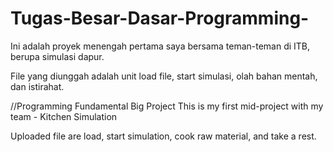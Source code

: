 # Tugas-Besar-Dasar-Programming-
Ini adalah proyek menengah pertama saya bersama teman-teman di ITB, berupa simulasi dapur.

File yang diunggah adalah unit load file, start simulasi, olah bahan mentah, dan istirahat.


//Programming Fundamental Big Project
This is my first mid-project with my team - Kitchen Simulation

Uploaded file are load, start simulation, cook raw material, and take a rest.
